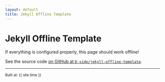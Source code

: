 ```yaml
---
layout: default
title: Jekyll Offline Template
---
```


# Jekyll Offline Template

If everything is configured properly, this page should work offline!

See the source code [on GitHub at `D-side/jekyll-offline-template`](https://github.com/D-side/jekyll-offline-template).

---

<small>Built at: {{ site.time }}</small>
